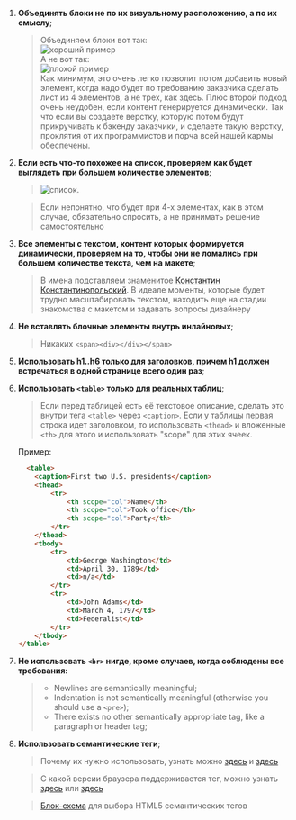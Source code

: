 1. **Объединять блоки не по их визуальному расположению, а по их смыслу**;
    > Объединяем блоки вот так:  
    > ![хороший пример](http://image.prntscr.com/image/665a3fda6b3847e687c4ed5fdbbaec22.png)  
    > А не вот так:  
    > ![плохой пример](http://image.prntscr.com/image/ea6179004eb9493e90a4ceae4dad2a7c.png)  
    > Как минимум, это очень легко позволит потом добавить новый элемент, когда надо будет по требованию заказчика сделать лист из 4 элементов, а не трех, как здесь. Плюс второй подход очень неудобен, если контент генерируется динамически. Так что если вы создаете верстку, которую потом будут прикручивать к бэкенду заказчики, и сделаете такую верстку, проклятия от их программистов и порча всей нашей кармы обеспечены.

2. **Если есть что-то похожее на список, проверяем как будет выглядеть при большем количестве элементов**;
    > ![список](https://rizzoma.com/r/files/a87a0a28b84d6326d4f3909e8801dab7-97a135d68ad6e2e449e9c9f2dbf9766c-0-0.6276249218551724).

    > Если непонятно, что будет при 4-х элементах, как в этом случае, обязательно спросить, а не принимать решение самостоятельно

3. **Все элементы с текстом, контент которых формируется динамически, проверяем на то, чтобы они не ломались при большем количестве текста, чем на макете**;
    > В имена подставляем знаменитое [Константин Константинопольский](https://tema.livejournal.com/1322108.html).
    > В идеале моменты, которые будет трудно масштабировать текстом, находить еще на стадии знакомства с макетом и задавать вопросы дизайнеру

4. **Не вставлять блочные элементы внутрь инлайновых**;
    > Никаких `<span><div></div></span>`

5. **Использовать h1..h6 только для заголовков, причем h1 должен встречаться в одной странице всего один раз**;

6. **Использовать `<table>` только для реальных таблиц**;
    > Если перед таблицей есть её текстовое описание, сделать это внутри тега `<table>` через `<caption>`.
    Если у таблицы первая строка идет заголовком, то использовать `<thead>` и вложенные `<th>` для этого и использовать "scope" для этих ячеек.

    Пример:

    ```html
      <table>
        <caption>First two U.S. presidents</caption>
        <thead>
            <tr>
                <th scope="col">Name</th>
                <th scope="col">Took office</th>
                <th scope="col">Party</th>
            </tr>
        </thead>
        <tbody>
            <tr>
                <td>George Washington</td>
                <td>April 30, 1789</td>
                <td>n/a</td>
            </tr>
            <tr>
                <td>John Adams</td>
                <td>March 4, 1797</td>
                <td>Federalist</td>
            </tr>
        </tbody>
    </table>
    ```

7. **Не использовать `<br>` нигде, кроме случаев, когда соблюдены все требования:**
    > * Newlines are semantically meaningful;
    > * Indentation is not semantically meaningful (otherwise you should use a `<pre>`);
    > * There exists no other semantically appropriate tag, like a paragraph or header tag;

8. **Использовать семантические теги**;
    > Почему их нужно использовать, узнать можно [здесь](https://www.youtube.com/watch?v=bDYEnNzprzE) и [здесь](https://developer.mozilla.org/ru/docs/Learn/%D0%94%D0%BE%D1%81%D1%82%D1%83%D0%BF%D0%BD%D0%BE%D1%81%D1%82%D1%8C/HTML)

    > С какой версии браузера поддерживается тег, можно узнать [здесь](http://htmlbook.ru/) или [здесь](http://caniuse.com/)

    > [Блок-схема](http://html5doctor.com/downloads/h5d-sectioning-flowchart.pdf) для выбора HTML5 семантических тегов
